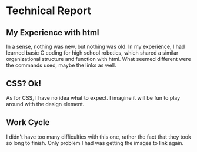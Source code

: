 # Technical Report
## My Experience with html
In a sense, nothing was new, but nothing was old. In my experience, I had learned basic C coding for high school robotics, which shared a similar organizational structure and function with html. What seemed different were the commands used, maybe the links as well.
## CSS? Ok!
As for CSS, I have no idea what to expect. I imagine it will be fun to play around with the design element.
## Work Cycle
I didn't have too many difficulties with this one, rather the fact that they took so long to finish. Only problem I had was getting the images to link again.
